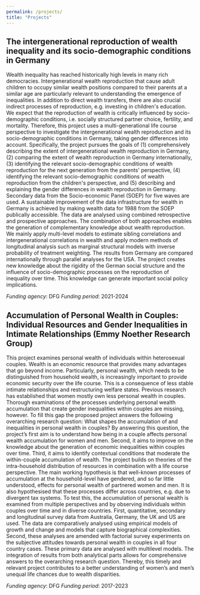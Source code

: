 ```yaml
---
permalink: /projects/
title: "Projects"
---
```


## The intergenerational reproduction of wealth inequality and its socio-demographic conditions in Germany

Wealth inequality has reached historically high levels in many rich democracies. Intergenerational wealth reproduction that cause adult children to occupy similar wealth positions compared to their parents at a similar age are particularly relevant to understanding the emergence of inequalities. In addition to direct wealth transfers, there are also crucial indirect processes of reproduction, e.g. investing in children's education. We expect that the reproduction of wealth is critically influenced by socio-demographic conditions, i.e. socially structured partner choice, fertility, and mortality. Therefore, this project uses a multi-generational life course perspective to investigate the intergenerational wealth reproduction and its socio-demographic conditions in Germany, taking gender differences into account. Specifically, the project pursues the goals of (1) comprehensively describing the extent of intergenerational wealth reproduction in Germany, (2) comparing the extent of wealth reproduction in Germany internationally, (3) identifying the relevant socio-demographic conditions of wealth reproduction for the next generation from the parents' perspective, (4) identifying the relevant socio-demographic conditions of wealth reproduction from the children's perspective, and (5) describing and explaining the gender differences in wealth reproduction in Germany. Secondary data from the Socio-economic Panel (SOEP) for five waves are used. A sustainable improvement of the data infrastructure for wealth in Germany is achieved by making wealth data for 1988 from the SOEP publically accessible. The data are analysed using combined retrospective and prospective approaches. The combination of both approaches enables the generation of complementary knowledge about wealth reproduction. We mainly apply multi-level models to estimate sibling correlations and intergenerational correlations in wealth and apply modern methods of longitudinal analysis such as marginal structural models with inverse probability of treatment weighting. The results from Germany are compared internationally through parallel analyses for the USA. The project creates new knowledge about the rigidity of the German social structure and the influence of socio-demographic processes on the reproduction of inequality over time. This knowledge can generate important social policy implications.

*Funding agency*: DFG
*Funding period*: 2021-2024

## Accumulation of Personal Wealth in Couples: Individual Resources and Gender Inequalities in Intimate Relationships (Emmy Noether Research Group)

This project examines personal wealth of individuals within heterosexual couples. Wealth is an economic resource that provides many advantages that go beyond income. Particularly, personal wealth, which needs to be distinguished from household wealth, is increasingly important to provide economic security over the life course. This is a consequence of less stable intimate relationships and restructuring welfare states. Previous research has established that women mostly own less personal wealth in couples. Thorough examinations of the processes underlying personal wealth accumulation that create gender inequalities within couples are missing, however. To fill this gap the proposed project answers the following overarching research question: What shapes the accumulation of and inequalities in personal wealth in couples? By answering this question, the project’s first aim is to understand how being in a couple affects personal wealth accumulation for women and men. Second, it aims to improve on the knowledge about the generation of economic inequalities within couples over time. Third, it aims to identify contextual conditions that moderate the within-couple accumulation of wealth. The project builds on theories of the intra-household distribution of resources in combination with a life course perspective. The main working hypothesis is that well-known processes of accumulation at the household-level have gendered, and so far little understood, effects for personal wealth of partnered women and men. It is also hypothesised that these processes differ across countries, e.g. due to divergent tax systems. To test this, the accumulation of personal wealth is examined from multiple perspectives and by observing individuals within couples over time and in diverse countries. First, quantitative, secondary and longitudinal survey data from Australia, Germany, the UK and US are used. The data are comparatively analysed using empirical models of growth and change and models that capture biographical complexities. Second, these analyses are amended with factorial survey experiments on the subjective attitudes towards personal wealth in couples in all four country cases. These primary data are analysed with multilevel models. The integration of results from both analytical parts allows for comprehensive answers to the overarching research question. Thereby, this timely and relevant project contributes to a better understanding of women’s and men’s unequal life chances due to wealth disparities.

*Funding agency*: DFG
*Funding period*: 2017-2023
